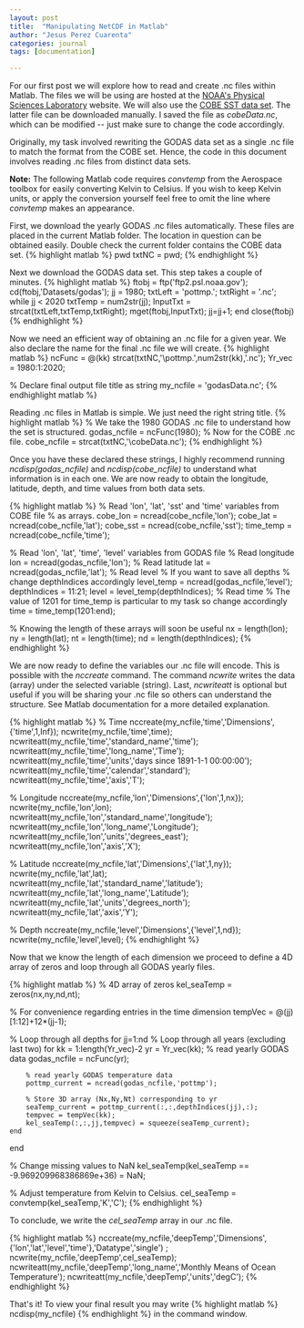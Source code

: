 ```yaml
---
layout: post
title:  "Manipulating NetCDF in Matlab"
author: "Jesus Perez Cuarenta"
categories: journal
tags: [documentation]

---
```

For our first post we will explore how to read and create .nc 
files within Matlab. The files we will be using are hosted 
at the [NOAA's Physical Sciences Laboratory](https://www.psl.noaa.gov/data/gridded/data.godas.html) 
website. We will also use the [COBE SST data set](ftp://ftp.cdc.noaa.gov/Datasets/COBE/sst.mon.mean.nc). 
The latter file can be downloaded manually. I saved the file as *cobeData.nc*, which can be 
modified -- just make sure to change the code accordingly. 
 
Originally, my task involved rewriting the GODAS data set as a single .nc 
file to match the format from the COBE set. Hence, the code in this document
involves reading .nc files from distinct data sets. 

**Note:** The following Matlab code requires *convtemp* from the Aerospace toolbox 
for easily converting Kelvin to Celsius. If you wish to keep Kelvin units, or apply the conversion yourself feel free to omit the line where *convtemp* makes an appearance. 

First, we download the yearly GODAS .nc files automatically. These files are placed 
in the current Matlab folder. The location in question can be obtained easily.
Double check the current folder contains the COBE data set. 
{% highlight matlab %}
pwd
txtNC = pwd;
{% endhighlight %}

Next we download the GODAS data set. This step takes a couple of minutes. 
{% highlight matlab %}
ftobj = ftp('ftp2.psl.noaa.gov');
cd(ftobj,'Datasets/godas');
jj = 1980;
txtLeft = 'pottmp.';
txtRight = '.nc';
while jj < 2020
    txtTemp = num2str(jj);
    InputTxt = strcat(txtLeft,txtTemp,txtRight);
    mget(ftobj,InputTxt);
    jj=jj+1;
end
close(ftobj)
{% endhighlight %}

Now we need an efficient way of obtaining an .nc file for a given year. 
We also declare the name for the final .nc file we will create. 
{% highlight matlab %}
ncFunc = @(kk) strcat(txtNC,'\pottmp.',num2str(kk),'.nc');
Yr_vec = 1980:1:2020;

% Declare final output file title as string 
my_ncfile = 'godasData.nc';
{% endhighlight matlab %}

Reading .nc files in Matlab is simple. We just need the right string title. 
{% highlight matlab %}
% We take the 1980 GODAS .nc file to understand how the set is structured. 
godas_ncfile = ncFunc(1980);
% Now for the COBE .nc file. 
cobe_ncfile = strcat(txtNC,'\cobeData.nc');
{% endhighlight %}

Once you have these declared these strings, I highly recommend running *ncdisp(godas_ncfile)* and
*ncdisp(cobe_ncfile)* to understand what information is in each one. 
We are now ready to obtain the longitude, latitude, depth, and time values from both data sets. 

{% highlight matlab %}
% Read 'lon', 'lat', 'sst' and 'time' variables from COBE file
% as arrays. 
cobe_lon = ncread(cobe_ncfile,'lon');
cobe_lat = ncread(cobe_ncfile,'lat');
cobe_sst = ncread(cobe_ncfile,'sst');
time_temp = ncread(cobe_ncfile,'time');

% Read 'lon', 'lat', 'time', 'level' variables from GODAS file 
% Read longitude 
lon = ncread(godas_ncfile,'lon');
% Read latitude 
lat = ncread(godas_ncfile,'lat');
% Read level 
% If you want to save all depths
% change depthIndices accordingly
level_temp = ncread(godas_ncfile,'level');
depthIndices = 11:21;
level = level_temp(depthIndices);
% Read time 
% The value of 1201 for time_temp is particular to my task so change accordingly
time = time_temp(1201:end);

% Knowing the length of these arrays will soon be useful 
nx = length(lon);
ny = length(lat);
nt = length(time);
nd = length(depthIndices);
{% endhighlight %}

We are now ready to define the variables our .nc file will encode.
This is possible with the *nccreate* command. The command *ncwrite* writes 
the data (array) under the selected variable (string). Last, *ncwriteatt* is optional but
useful if you will be sharing your .nc file so others can understand 
the structure. See Matlab documentation for a more detailed explanation.

{% highlight matlab %}
% Time 
nccreate(my_ncfile,'time','Dimensions',{'time',1,Inf});
ncwrite(my_ncfile,'time',time);
ncwriteatt(my_ncfile,'time','standard_name','time');
ncwriteatt(my_ncfile,'time','long_name','Time');
ncwriteatt(my_ncfile,'time','units','days since 1891-1-1 00:00:00');
ncwriteatt(my_ncfile,'time','calendar','standard');
ncwriteatt(my_ncfile,'time','axis','T');

% Longitude
nccreate(my_ncfile,'lon','Dimensions',{'lon',1,nx});
ncwrite(my_ncfile,'lon',lon);
ncwriteatt(my_ncfile,'lon','standard_name','longitude');
ncwriteatt(my_ncfile,'lon','long_name','Longitude');
ncwriteatt(my_ncfile,'lon','units','degrees_east');
ncwriteatt(my_ncfile,'lon','axis','X');

% Latitude 
nccreate(my_ncfile,'lat','Dimensions',{'lat',1,ny});
ncwrite(my_ncfile,'lat',lat);
ncwriteatt(my_ncfile,'lat','standard_name','latitude');
ncwriteatt(my_ncfile,'lat','long_name','Latitude');
ncwriteatt(my_ncfile,'lat','units','degrees_north');
ncwriteatt(my_ncfile,'lat','axis','Y');

% Depth 
nccreate(my_ncfile,'level','Dimensions',{'level',1,nd});
ncwrite(my_ncfile,'level',level);
{% endhighlight %}

Now that we know the length of each dimension we proceed to 
define a 4D array of zeros and loop through all GODAS yearly files. 

{% highlight matlab %}
% 4D array of zeros 
kel_seaTemp = zeros(nx,ny,nd,nt);

% For convenience regarding entries in the time dimension 
tempVec = @(jj) [1:12]+12*(jj-1);

% Loop through all depths 
for jj=1:nd
	% Loop through all years (excluding last two)
    for kk = 1:length(Yr_vec)-2
        yr = Yr_vec(kk);
        % read yearly GODAS data 
        godas_ncfile = ncFunc(yr);
        
        % read yearly GODAS temperature data 
        pottmp_current = ncread(godas_ncfile,'pottmp');
        
        % Store 3D array (Nx,Ny,Nt) corresponding to yr
        seaTemp_current = pottmp_current(:,:,depthIndices(jj),:);
        tempvec = tempVec(kk);
        kel_seaTemp(:,:,jj,tempvec) = squeeze(seaTemp_current);
    end
end

% Change missing values to NaN 
kel_seaTemp(kel_seaTemp == -9.969209968386869e+36) = NaN;


% Adjust temperature from Kelvin to Celsius.
cel_seaTemp = convtemp(kel_seaTemp,'K','C');
{% endhighlight %}

To conclude, we write the *cel_seaTemp* array in our .nc file. 

{% highlight matlab %}
nccreate(my_ncfile,'deepTemp','Dimensions',{'lon','lat','level','time'},'Datatype','single') ;
ncwrite(my_ncfile,'deepTemp',cel_seaTemp);
ncwriteatt(my_ncfile,'deepTemp','long_name','Monthly Means of Ocean Temperature');
ncwriteatt(my_ncfile,'deepTemp','units','degC');
{% endhighlight %}

That's it! To view your final result you may write 
{% highlight matlab %}
ncdisp(my_ncfile)
{% endhighlight %}
in the command window. 
